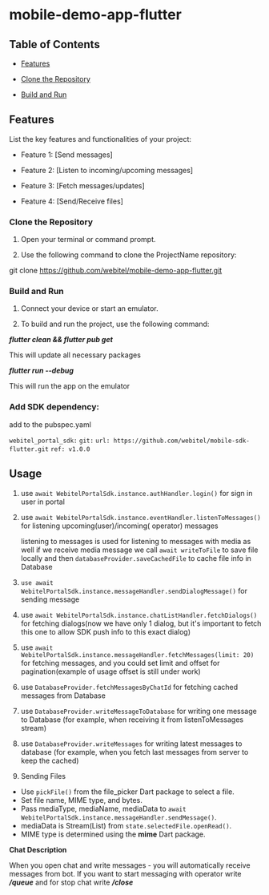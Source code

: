 # mobile-demo-app-flutter

## Table of Contents

- [Features](#features)

- [Clone the Repository](#clone-the-repository)

- [Build and Run](#build-and-run)

## Features

List the key features and functionalities of your project:

- Feature 1: [Send messages]

- Feature 2: [Listen to incoming/upcoming messages]

- Feature 3: [Fetch messages/updates]

- Feature 4: [Send/Receive files]

### Clone the Repository

1. Open your terminal or command prompt.

2. Use the following command to clone the ProjectName repository:

git clone https://github.com/webitel/mobile-demo-app-flutter.git

### Build and Run

1. Connect your device or start an emulator.

2. To build and run the project, use the following command:

**_flutter clean && flutter pub get_**

This will update all necessary packages

**_flutter run --debug_**

This will run the app on the emulator

### Add SDK dependency:

add to the pubspec.yaml

`webitel_portal_sdk:`
`git:`
`url: https://github.com/webitel/mobile-sdk-flutter.git`
`ref: v1.0.0`

## Usage

1. use `await WebitelPortalSdk.instance.authHandler.login()` for sign in user in portal

2. use `await WebitelPortalSdk.instance.eventHandler.listenToMessages()` for listening upcoming(user)/incoming(
   operator)
   messages

   listening to messages is used for listening to messages with media as well if we receive media message we call
   `await writeToFile` to save file locally and then `databaseProvider.saveCachedFile` to cache file info in
   Database

3. `use await WebitelPortalSdk.instance.messageHandler.sendDialogMessage()` for sending message

4. use `await WebitelPortalSdk.instance.chatListHandler.fetchDialogs()` for fetching dialogs(now we have only 1
   dialog, but it's important to fetch this one to allow SDK push info to this exact dialog)

5. use `await WebitelPortalSdk.instance.messageHandler.fetchMessages(limit: 20)` for fetching messages, and you
   could
   set limit and offset for pagination(example of usage offset is still under work)

6. use `DatabaseProvider.fetchMessagesByChatId` for fetching cached messages from Database

7. use `DatabaseProvider.writeMessageToDatabase` for writing one message to Database (for example, when receiving it
   from
   listenToMessages stream)

8. use `DatabaseProvider.writeMessages` for writing latest messages to database (for example, when you fetch last
   messages
   from server to keep the cached)

9. Sending Files

- Use `pickFile()` from the file_picker Dart package to select a file.
- Set file name, MIME type, and bytes.
- Pass mediaType, mediaName, mediaData to `await WebitelPortalSdk.instance.messageHandler.sendMessage()`.
- mediaData is Stream(List) from `state.selectedFile.openRead()`.
- MIME type is determined using the **mime** Dart package.

**Chat Description**

When you open chat and write messages - you will automatically receive messages from bot. If you want to start messaging
with operator write _**/queue**_ and for stop chat write _**/close**_